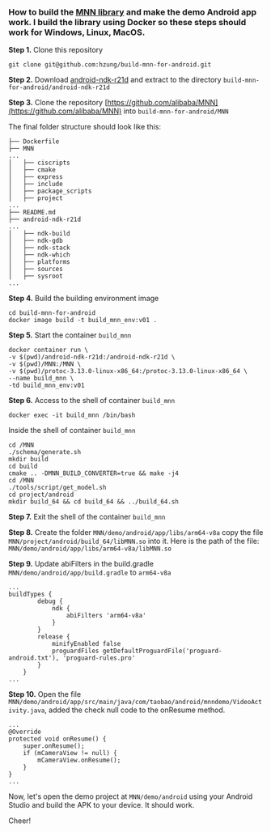 ### How to build the [MNN library](https://github.com/alibaba/MNN) and make the demo Android app work. I build the library using Docker so these steps should work for Windows, Linux, MacOS.

**Step 1.** Clone this repository

```
git clone git@github.com:hzung/build-mnn-for-android.git
```

**Step 2.** Download [android-ndk-r21d](https://dl.google.com/android/repository/android-ndk-r21d-linux-x86_64.zip) and extract to the directory `build-mnn-for-android/android-ndk-r21d`

**Step 3.** Clone the repository [https://github.com/alibaba/MNN](https://github.com/alibaba/MNN) into `build-mnn-for-android/MNN`

The final folder structure should look like this:

```
├── Dockerfile
├── MNN
...
│   ├── ciscripts
│   ├── cmake
│   ├── express
│   ├── include
│   ├── package_scripts
│   ├── project
...
├── README.md
├── android-ndk-r21d
...
│   ├── ndk-build
│   ├── ndk-gdb
│   ├── ndk-stack
│   ├── ndk-which
│   ├── platforms
│   ├── sources
│   ├── sysroot
...
```

**Step 4.** Build the building environment image

```
cd build-mnn-for-android
docker image build -t build_mnn_env:v01 .
```

**Step 5.** Start the container `build_mnn`

```
docker container run \
-v $(pwd)/android-ndk-r21d:/android-ndk-r21d \
-v $(pwd)/MNN:/MNN \
-v $(pwd)/protoc-3.13.0-linux-x86_64:/protoc-3.13.0-linux-x86_64 \
--name build_mnn \
-td build_mnn_env:v01
```

**Step 6.** Access to the shell of container `build_mnn`

```
docker exec -it build_mnn /bin/bash
```

Inside the shell of container `build_mnn`

```
cd /MNN
./schema/generate.sh
mkdir build
cd build
cmake .. -DMNN_BUILD_CONVERTER=true && make -j4
cd /MNN
./tools/script/get_model.sh
cd project/android
mkdir build_64 && cd build_64 && ../build_64.sh
```

**Step 7.** Exit the shell of the container `build_mnn`

**Step 8.** Create the folder `MNN/demo/android/app/libs/arm64-v8a` copy the file `MNN/project/android/build_64/libMNN.so` into it.
Here is the path of the file: `MNN/demo/android/app/libs/arm64-v8a/libMNN.so`

**Step 9.** Update abiFilters in the build.gradle `MNN/demo/android/app/build.gradle` to `arm64-v8a`

```
...
buildTypes {
        debug {
            ndk {
                abiFilters 'arm64-v8a'
            }
        }
        release {
            minifyEnabled false
            proguardFiles getDefaultProguardFile('proguard-android.txt'), 'proguard-rules.pro'
        }
    }
...
```

**Step 10.** Open the file `MNN/demo/android/app/src/main/java/com/taobao/android/mnndemo/VideoActivity.java`, added the check null code to the onResume method.

```
...
@Override
protected void onResume() {
    super.onResume();
    if (mCameraView != null) {
        mCameraView.onResume();
    }
}
...
```

Now, let's open the demo project at `MNN/demo/android` using your Android Studio and build the APK to your device. It should work.

Cheer!
